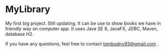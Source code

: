 # MyLibrary

My first big project. Still updating. It can be use to show books we have in friendly way on computer app. 
It uses Jave SE 8, JavaFX, JDBC, Maven, database H2.

If you have any questions, feel free to contact tombudny93@gmail.com .
